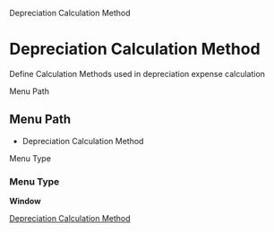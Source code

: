 
Depreciation Calculation Method
# Depreciation Calculation Method


Define Calculation Methods used in depreciation expense calculation

Menu Path
## Menu Path



- Depreciation Calculation Method

Menu Type
### Menu Type

**Window**


[Depreciation Calculation Method](functional-guide/window/window-depreciation-calculation-method.md)